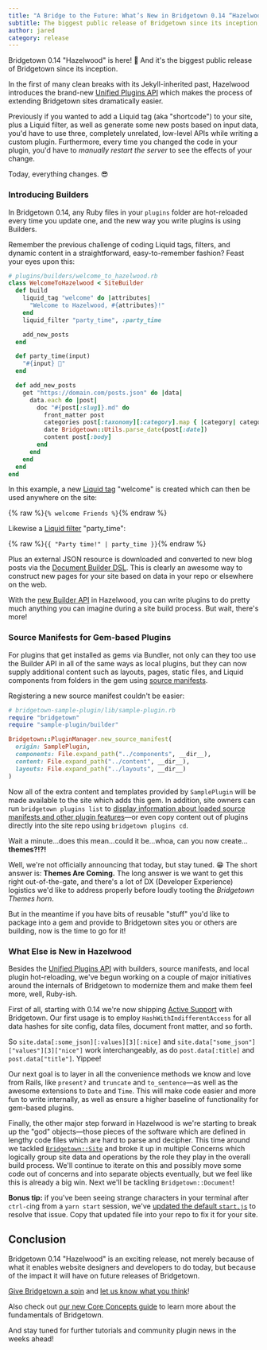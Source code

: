 ```yaml
---
title: "A Bridge to the Future: What’s New in Bridgetown 0.14 “Hazelwood”"
subtitle: The biggest public release of Bridgetown since its inception, featuring the brand-new Unified Plugins API, Active Support, and a whole lot more.
author: jared
category: release
---
```


Bridgetown 0.14 "Hazelwood" is here! 🎉 And it's the biggest public release of Bridgetown since its inception.

In the first of many clean breaks with its Jekyll-inherited past, Hazelwood introduces the brand-new [Unified Plugins API](/docs/plugins) which makes the process of extending Bridgetown sites dramatically easier.

Previously if you wanted to add a Liquid tag (aka "shortcode") to your site, plus a Liquid filter, as well as generate some new posts based on input data, you'd have to use three, completely unrelated, low-level APIs while writing a custom plugin. Furthermore, every time you changed the code in your plugin, you'd have to _manually restart the server_ to see the effects of your change.

Today, everything changes. 😎

### Introducing Builders

In Bridgetown 0.14, any Ruby files in your `plugins` folder are hot-reloaded every time you update one, and the new way you write plugins is using Builders.

Remember the previous challenge of coding Liquid tags, filters, and dynamic content in a straightforward, easy-to-remember fashion? Feast your eyes upon this:

```ruby
# plugins/builders/welcome_to_hazelwood.rb
class WelcomeToHazelwood < SiteBuilder
  def build
    liquid_tag "welcome" do |attributes|
      "Welcome to Hazelwood, #{attributes}!"
    end
    liquid_filter "party_time", :party_time

    add_new_posts
  end

  def party_time(input)
    "#{input} 🥳"
  end

  def add_new_posts
    get "https://domain.com/posts.json" do |data|
      data.each do |post|
        doc "#{post[:slug]}.md" do
          front_matter post
          categories post[:taxonomy][:category].map { |category| category[:slug] }
          date Bridgetown::Utils.parse_date(post[:date])
          content post[:body]
        end
      end
    end
  end
end
```

In this example, a new [Liquid tag](/docs/plugins/tags) "welcome" is created which can then be used anywhere on the site:

{% raw %}`{% welcome Friends %}`{% endraw %}

Likewise a [Liquid filter](/docs/plugins/filters) "party_time":

{% raw %}`{{ "Party time!" | party_time }}`{% endraw %}

Plus an external JSON resource is downloaded and converted to new blog posts via the [Document Builder DSL](/docs/plugins/external-apis). This is clearly an awesome way to construct new pages for your site based on data in your repo or elsewhere on the web.

With the [new Builder API](/docs/plugins) in Hazelwood, you can write plugins to do pretty much anything you can imagine during a site build process. But wait, there's more!

### Source Manifests for Gem-based Plugins

For plugins that get installed as gems via Bundler, not only can they too use the Builder API in all of the same ways as local plugins, but they can now supply additional content such as layouts, pages, static files, and Liquid components from folders in the gem using [source manifests](/docs/plugins/source-manifests).

Registering a new source manifest couldn't be easier:

```ruby
# bridgetown-sample-plugin/lib/sample-plugin.rb
require "bridgetown"
require "sample-plugin/builder"

Bridgetown::PluginManager.new_source_manifest(
  origin: SamplePlugin,
  components: File.expand_path("../components", __dir__),
  content: File.expand_path("../content", __dir__),
  layouts: File.expand_path("../layouts", __dir__)
)
```

Now all of the extra content and templates provided by `SamplePlugin` will be made available to the site which adds this gem. In addition, site owners can run `bridgetown plugins list` to [display information about loaded source manifests and other plugin features](/docs/commands/plugins)—or even copy content out of plugins directly into the site repo using `bridgetown plugins cd`.

Wait a minute…does this mean…could it be…whoa, can you now create…**themes?!?!**

Well, we're not officially announcing that today, but stay tuned. 😁 The short answer is: **Themes Are Coming.** The long answer is we want to get this right out-of-the-gate, and there's a lot of DX (Developer Experience) logistics we'd like to address properly before loudly tooting the _Bridgetown Themes horn_.

But in the meantime if you have bits of reusable "stuff" you'd like to package into a gem and provide to Bridgetown sites you or others are building, now is the time to go for it!

### What Else is New in Hazelwood

Besides the [Unified Plugins API](/docs/plugins) with builders, source manifests, and local plugin hot-reloading, we've begun working on a couple of major initiatives around the internals of Bridgetown to modernize them and make them feel more, well, Ruby-ish.

First of all, starting with 0.14 we're now shipping [Active Support](https://guides.rubyonrails.org/active_support_core_extensions.html) with Bridgetown. Our first usage is to employ `HashWithIndifferentAccess` for all data hashes for site config, data files, document front matter, and so forth.

So `site.data[:some_json][:values][3][:nice]` and `site.data["some_json"]["values"][3]["nice"]` work interchangeably, as do `post.data[:title]` and `post.data["title"]`. Yippee!

Our next goal is to layer in all the convenience methods we know and love from Rails, like `present?` and `truncate` and `to_sentence`—as well as the awesome extensions to `Date` and `Time`. This will make code easier and more fun to write internally, as well as ensure a higher baseline of functionality for gem-based plugins.

Finally, the other major step forward in Hazelwood is we're starting to break up the "god" objects—those pieces of the software which are defined in lengthy code files which are hard to parse and decipher. This time around we tackled [`Bridgetown::Site`](https://github.com/bridgetownrb/bridgetown/blob/master/bridgetown-core/lib/bridgetown-core/site.rb) and broke it up in multiple Concerns which logically group site data and operations by the role they play in the overall build process. We'll continue to iterate on this and possibly move some code out of concerns and into separate objects eventually, but we feel like this is already a big win. Next we'll be tackling `Bridgetown::Document`!

**Bonus tip:** if you've been seeing strange characters in your terminal after `ctrl-c`ing from a `yarn start` session, we've [updated the default `start.js`](https://github.com/bridgetownrb/bridgetown/blob/master/bridgetown-core/lib/site_template/start.js) to resolve that issue. Copy that updated file into your repo to fix it for your site.

## Conclusion

Bridgetown 0.14 "Hazelwood" is an exciting release, not merely because of what it enables website designers and developers to do today, but because of the impact it will have on future releases of Bridgetown.

[Give Bridgetown a spin](/docs) and [let us know what you think](/docs/community)!

Also check out [our new Core Concepts guide](/docs/core-concepts) to learn more about the fundamentals of Bridgetown.

And stay tuned for further tutorials and community plugin news in the weeks ahead!
